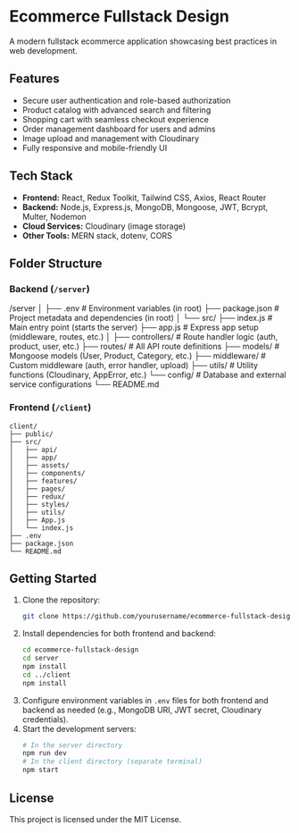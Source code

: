 # Ecommerce Fullstack Design

A modern fullstack ecommerce application showcasing best practices in web development.

## Features

- Secure user authentication and role-based authorization
- Product catalog with advanced search and filtering
- Shopping cart with seamless checkout experience
- Order management dashboard for users and admins
- Image upload and management with Cloudinary
- Fully responsive and mobile-friendly UI

## Tech Stack

- **Frontend:** React, Redux Toolkit, Tailwind CSS, Axios, React Router
- **Backend:** Node.js, Express.js, MongoDB, Mongoose, JWT, Bcrypt, Multer, Nodemon
- **Cloud Services:** Cloudinary (image storage)
- **Other Tools:** MERN stack, dotenv, CORS

## Folder Structure

### Backend (`/server`)

/server
│
├── .env # Environment variables (in root)
├── package.json # Project metadata and dependencies (in root)
│
└── src/
├── index.js # Main entry point (starts the server)
├── app.js # Express app setup (middleware, routes, etc.)
│
├── controllers/ # Route handler logic (auth, product, user, etc.)
├── routes/ # All API route definitions
├── models/ # Mongoose models (User, Product, Category, etc.)
├── middleware/ # Custom middleware (auth, error handler, upload)
├── utils/ # Utility functions (Cloudinary, AppError, etc.)
└── config/ # Database and external service configurations
└── README.md

### Frontend (`/client`)

```
client/
├── public/
├── src/
│   ├── api/
│   ├── app/
│   ├── assets/
│   ├── components/
│   ├── features/
│   ├── pages/
│   ├── redux/
│   ├── styles/
│   ├── utils/
│   ├── App.js
│   └── index.js
├── .env
├── package.json
└── README.md
```

## Getting Started

1. Clone the repository:
   ```bash
   git clone https://github.com/yourusername/ecommerce-fullstack-design.git
   ```
2. Install dependencies for both frontend and backend:
   ```bash
   cd ecommerce-fullstack-design
   cd server
   npm install
   cd ../client
   npm install
   ```
3. Configure environment variables in `.env` files for both frontend and backend as needed (e.g., MongoDB URI, JWT secret, Cloudinary credentials).
4. Start the development servers:
   ```bash
   # In the server directory
   npm run dev
   # In the client directory (separate terminal)
   npm start
   ```

## License

This project is licensed under the MIT License.
